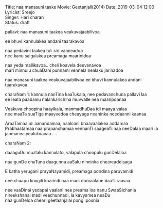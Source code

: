 Title: naa manasuni taake
Movie: Geetanjali(2014)
Date: 2019-03-04 12:00    
Lyricist: Sreejo  
Singer: Hari charan  
Status: draft

pallavi:
naa manasuni taakea veakuvajaabilivoa
 
ee bhuvi kannulakea andani taarakavoa 

naa pedavini taakea toli siri vaaneadoa  
nee kanu saigalakea preamaga maarinidoa  

naa yeda mallikavoa.. cheli koavela deevenavoa  
mari minnulu chuaDani punnami vennela nealaku jarinadoa   

naa manasuni taakea veakuvajaabilivoa 
ee bhuvi kannulakea andani taarakavoa


charaNam 1:
kannula nanTina kaaTukala, nee pedavanchuna pallavi laa  
ee leata paadamu nalankarichina muvvalle nea maaripoanaa 

Veakuva choopina haayikala, manmadhuDaa idi maaya valaa  
nee maaTa suaTiga maayeedoa cheayaga neaninka needaanni kaanaa   

AraaTamaa idi aanandamaa, naaloani bhaavaalakea addamaa  
Prabhaatamaa naa prapanchamaa vennanTi saageaTi naa neeDalaa maari ia janmanea yealukoavaa ....


charaNam 2:

daaaguDu muatalu kannulato, valapula choopulu gunDelaloa

naa gunDe chaTuna daagunna aaSalu ninninka cheareadelaaga 

E katha yerugani prayaNayamidi, preamaga pondina paruvamidi 

nee chuapu kougili koarindi naa madi dooraalane daaTi raavaa  

nee vaaDinai yedapai vaalani nee preama loa nanu SwaaSichania  
nireekshanai madi veachunnadi, ia kavyamea neaDu  
naa gunDeloa cheari geetaanjalai pongi poonia 

